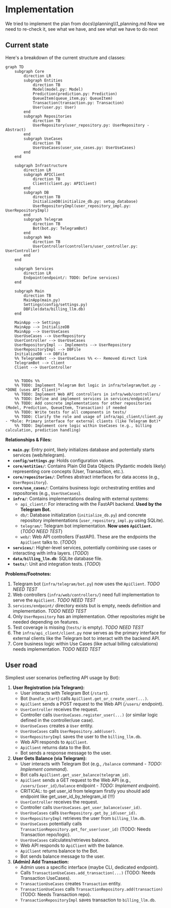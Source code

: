 <!-- filepath: docs\\\\planning\\\\2_implement.md -->
# Implementation

We tried to implement the plan from docs\\\\planning\\\\1_planning.md
Now we need to re-check it, see what we have, and see what we have to do next

## Current state

Here's a breakdown of the current structure and classes:

```mermaid
graph TD
    subgraph Core
        direction LR
        subgraph Entities
            direction TB
            Model(model.py: Model)
            Prediction(prediction.py: Prediction)
            QueueItem(queue_item.py: QueueItem)
            Transaction(transaction.py: Transaction)
            User(user.py: User)
        end
        subgraph Repositories
            direction TB
            UserRepository(user_repository.py: UserRepository - Abstract)
        end
        subgraph UseCases
            direction TB
            UserUseCases(user_use_cases.py: UserUseCases)
        end
    end

    subgraph Infrastructure
        direction LR
        subgraph APIClient
            direction TB
            Client(client.py: APIClient)
        end
        subgraph DB
            direction TB
            InitializeDB(initialize_db.py: setup_database)
            UserRepositoryImpl(user_repository_impl.py: UserRepositoryImpl)
        end
        subgraph Telegram
            direction TB
            Bot(bot.py: TelegramBot)
        end
        subgraph Web
            direction TB
            UserController(controllers/user_controller.py: UserController)
        end
    end

    subgraph Services
        direction LR
        Endpoint(endpoint/: TODO: Define services)
    end

    subgraph Main
        direction TB
        MainApp(main.py)
        Settings(config/settings.py)
        DBFile(data/billing_llm.db)
    end

    MainApp --> Settings
    MainApp --> InitializeDB
    MainApp --> UserUseCases
    UserUseCases --> UserRepository
    UserController --> UserUseCases
    UserRepositoryImpl -- Implements --> UserRepository
    UserRepositoryImpl --> DBFile
    InitializeDB --> DBFile
    %% TelegramBot --> UserUseCases %% <-- Removed direct link
    TelegramBot --> Client
    Client --> UserController


    %% TODOs %%
    %% TODO: Implement Telegram Bot logic in infra/telegram/bot.py - *DONE (uses API Client)*
    %% TODO: Implement Web API controllers in infra/web/controllers/
    %% TODO: Define and implement services in services/endpoint/
    %% TODO: Add concrete implementations for other repositories (Model, Prediction, QueueItem, Transaction) if needed
    %% TODO: Write tests for all components in tests/
    %% TODO: Clarify the role and usage of infra/api_client/client.py - *Role: Primary interface for external clients (like Telegram Bot)*
    %% TODO: Implement core logic within UseCases (e.g., billing calculation, prediction handling)
```

**Relationships & Files:**

*   **`main.py`**: Entry point, likely initializes database and potentially starts services (web/telegram).
*   **`config/settings.py`**: Holds configuration values.
*   **`core/entities/`**: Contains Plain Old Data Objects (Pydantic models likely) representing core concepts (User, Transaction, etc.).
*   **`core/repositories/`**: Defines abstract interfaces for data access (e.g., `UserRepository`).
*   **`core/use_cases/`**: Contains business logic orchestrating entities and repositories (e.g., `UserUseCases`).
*   **`infra/`**: Contains implementations dealing with external systems:
    *   `api_client/`: For interacting with the FastAPI backend. **Used by the Telegram Bot.**
    *   `db/`: Database initialization (`initialize_db.py`) and concrete repository implementations (`user_repository_impl.py` using SQLite).
    *   `telegram/`: Telegram bot implementation. **Now uses `ApiClient`.** (*TODO NEED TEST*)
    *   `web/`: Web API controllers (FastAPI). These are the endpoints the `ApiClient` talks to. (*TODO*)
*   **`services/`**: Higher-level services, potentially combining use cases or interacting with infra layers. (*TODO*)
*   **`data/billing_llm.db`**: SQLite database file.
*   **`tests/`**: Unit and integration tests. (*TODO*)

**Problems/Footnotes:**

1.  Telegram bot (`infra/telegram/bot.py`) now uses the `ApiClient`. *TODO NEED TEST*
2.  Web controllers (`infra/web/controllers/`) need full implementation to serve the `ApiClient`. *TODO NEED TEST*
3.  `services/endpoint/` directory exists but is empty, needs definition and implementation. *TODO NEED TEST*
4.  Only `UserRepository` has an implementation. Other repositories might be needed depending on features.
5.  Test coverage is missing (`tests/` is empty). *TODO NEED TEST*
6.  The `infra/api_client/client.py` now serves as the primary interface for external clients like the Telegram bot to interact with the backend API.
7.  Core business logic within Use Cases (like actual billing calculations) needs implementation. *TODO NEED TEST*

## User road

Simpliest user scenarios (reflecting API usage by Bot):

1.  **User Registration (via Telegram):**
    *   User interacts with Telegram Bot (`/start`).
    *   Bot (`handle_start`) calls `ApiClient.get_or_create_user(...)`.
    *   `ApiClient` sends a POST request to the Web API (`/users/` endpoint).
    *   `UserController` receives the request.
    *   Controller calls `UserUseCases.register_user(...)` (or similar logic defined in the controller/use case).
    *   `UserUseCases` creates a `User` entity.
    *   `UserUseCases` calls `UserRepository.add(user)`.
    *   `UserRepositoryImpl` saves the user to the `billing_llm.db`.
    *   Web API responds to `ApiClient`.
    *   `ApiClient` returns data to the Bot.
    *   Bot sends a response message to the user.
2.  **User Gets Balance (via Telegram):**
    *   User interacts with Telegram Bot (e.g., `/balance` command - *TODO: Implement command*).
    *   Bot calls `ApiClient.get_user_balance(telegram_id)`.
    *   `ApiClient` sends a GET request to the Web API (e.g., `/users/{user_id}/balance` endpoint - *TODO: Implement endpoint*).
    *   CRITICAL: to get user_id from telegram firstly you should add endpoint like get_user_id_by_telegram_id (!!!)
    *   `UserController` receives the request.
    *   Controller calls `UserUseCases.get_user_balance(user_id)`.
    *   `UserUseCases` calls `UserRepository.get_by_id(user_id)`.
    *   `UserRepositoryImpl` retrieves the user from `billing_llm.db`.
    *   `UserUseCases` potentially calls `TransactionRepository.get_for_user(user_id)` (TODO: Needs Transaction repo/logic).
    *   `UserUseCases` calculates/retrieves balance.
    *   Web API responds to `ApiClient` with the balance.
    *   `ApiClient` returns balance to the Bot.
    *   Bot sends balance message to the user.
3.  **(Admin) Add Transaction:**
    *   Admin uses a specific interface (maybe CLI, dedicated endpoint).
    *   Calls `TransactionUseCases.add_transaction(...)` (TODO: Needs Transaction UseCases).
    *   `TransactionUseCases` creates `Transaction` entity.
    *   `TransactionUseCases` calls `TransactionRepository.add(transaction)` (TODO: Needs Transaction repo).
    *   `TransactionRepositoryImpl` saves transaction to `billing_llm.db`.
